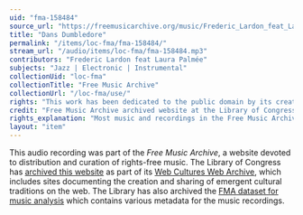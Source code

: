 ```yaml
---
uid: "fma-158484"
source_url: "https://freemusicarchive.org/music/Frederic_Lardon_feat_Laura_Palme/Korgi/Frederic_Lardon_feat_Laura_Palme_-_Korgi_-_06_Dans_Dumbledore"
title: "Dans Dumbledore"
permalink: "/items/loc-fma/fma-158484/"
stream_url: "/audio/items/loc-fma/fma-158484.mp3"
contributors: "Frederic Lardon feat Laura Palmée"
subjects: "Jazz | Electronic | Instrumental"
collectionUid: "loc-fma"
collectionTitle: "Free Music Archive"
collectionUrl: "/loc-fma/use/"
rights: "This work has been dedicated to the public domain by its creator, thus is free to use and reuse without restriction. You can copy, modify, distribute and perform the work, even for commercial purposes, all without asking permission. Attribution is recommended but not required."
credit: "Free Music Archive archived website at the Library of Congress, Web Archives Division."
rights_explanation: "Most music and recordings in the Free Music Archive are not in the public domain. However, Citizen DJ provides a subset of recordings from the Free Music Archive that were published under a Public domain dedication license by their creators, thus are in the public domain."
layout: "item"
---
```


This audio recording was part of the _Free Music Archive_, a website devoted to distribution and curation of rights-free music. The Library of Congress has [archived this website](https://www.loc.gov/item/lcwaN0026492/) as part of its [Web Cultures Web Archive](https://www.loc.gov/collections/web-cultures-web-archive/about-this-collection/), which includes sites documenting the creation and sharing of emergent cultural traditions on the web. The Library has also archived the [FMA dataset for music analysis](https://catalog.loc.gov/vwebv/search?searchCode=LCCN&searchArg=2018655052&searchType=1&permalink=y) which contains various metadata for the music recordings.